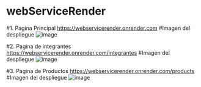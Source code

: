 # webServiceRender
#1. Pagina Principal
https://webservicerender.onrender.com
#Imagen del despliegue
![image](https://github.com/lenintoto/webServiceRender/assets/133397574/c1b7c7ae-11fa-4b6c-af62-a9939ebc51eb)

#2. Pagina de integrantes 
https://webservicerender.onrender.com/integrantes
#Imagen del despliegue
![image](https://github.com/lenintoto/webServiceRender/assets/133397574/d16ef1c9-be73-45dd-9289-95a919878c31)

#3. Pagina de Productos
https://webservicerender.onrender.com/products
#Imagen del despliegue
![image](https://github.com/lenintoto/webServiceRender/assets/133397574/671c440c-6a46-44b2-819f-a96d8c39d94f)


